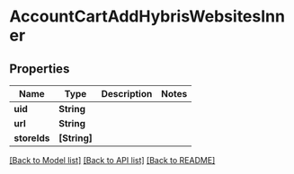 # AccountCartAddHybrisWebsitesInner

## Properties
Name | Type | Description | Notes
------------ | ------------- | ------------- | -------------
**uid** | **String** |  | 
**url** | **String** |  | 
**storeIds** | **[String]** |  | 

[[Back to Model list]](../README.md#documentation-for-models) [[Back to API list]](../README.md#documentation-for-api-endpoints) [[Back to README]](../README.md)


